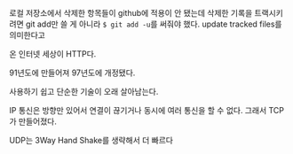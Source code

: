 로컬 저장소에서 삭제한 항목들이 github에 적용이 안 됐는데 삭제한 기록을 트랙시키려면 git add만 쓸 게 아니라 `$ git add -u`를 써줘야 했다. update tracked files를 의미한다고

온 인터넷 세상이 HTTP다.

91년도에 만들어져 97년도에 개정됐다.

사용하기 쉽고 단순한 기술이 오래 살아남는다.

IP 통신은 방향만 있어서 연결이 끊기거나 동시에 여러 통신을 할 수 없다. 그래서 TCP가 만들어졌다.

UDP는 3Way Hand Shake를 생략해서 더 빠르다
